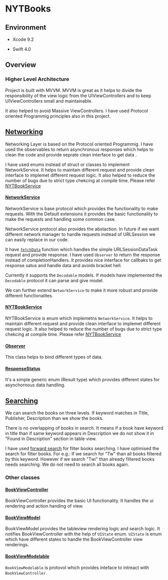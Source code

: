 # NYTBooks


## Environment

* Xcode 9.2

* Swift 4.0

## Overview

### Higher Level Architecture

Project is built with MVVM. MVVM is great as it helps to divide the responsibility of the view logic from the UIViewControllers and to keep UIViewControllers small and maintainable.

It also helped to avoid Massive ViewControllers. I have used Protocol oriented Programmig principles also in this project.

## [Networking](https://github.com/codestergit/NYTBooks/tree/master/NYTBooks/Networking)

Networking Layer is based on the Protocol oriented Programmig. I have used the observables to return asynchronous responses which helps to clean the code and provide seprate clean interface to get data .

I have used enums instead of struct or classes to implement NetworkService. It helps to maintain different request and provide clean interface to implemet different request logic. It also helped to reduce the number of bugs due to strict type chekcing at compile time. Please refer [NYTBookService](https://github.com/codestergit/NYTBooks/blob/a27585f9bd89e727c6e8e38aa2ce1b02e9ed6dad/NYTBooks/Networking/NYTBookService.swift#L13)


#### [NetworkService](https://github.com/codestergit/NYTBooks/blob/master/NYTBooks/Networking/Generic/NetworkService.swift)

NetworkService is base protocol which provides the functionality to make requests. With the Default extensions it provides the basic functionality
to make the requests and handling some common case.

NetworkService protocol also provides the abstaction. In future if we want different network manager to handle requests instead of URLSession we can easily
replace in our code.

It have [```fetchData```](https://github.com/codestergit/NYTBooks/blob/master/NYTBooks/Networking/Generic/NetworkService.swift#L24-L51) function which handles the simple URLSessionDataTask request and provide response. I have used ```Observer``` to return the response
instead of completionHandlers. It provides nice interface for callbaks to get response satus and handle data and avoids bracket hell.

Currently it supports the ```Decodable``` models. If models have implemented the ```Decodable``` protocol it can parse and give model.

We can further extend ```NetworkService``` to make it more robust and provide different functionalites.

#### [NYTBookService](https://github.com/codestergit/NYTBooks/blob/a27585f9bd89e727c6e8e38aa2ce1b02e9ed6dad/NYTBooks/Networking/NYTBookService.swift)

NYTBookService is enum which implemetns ```NetworkService```. It helps to maintain different request and provide clean interface to implemet different request logic. It also helped to reduce the number of bugs due to strict type chekcing at compile time. Please refer [NYTBookService](https://github.com/codestergit/NYTBooks/blob/a27585f9bd89e727c6e8e38aa2ce1b02e9ed6dad/NYTBooks/Networking/NYTBookService.swift#L13)


#### [Observer](https://github.com/codestergit/NYTBooks/blob/master/NYTBooks/Observer/Observer.swift)

This class helps to bind different types of data.

#### [ResponseStatus](https://github.com/codestergit/NYTBooks/blob/a27585f9bd89e727c6e8e38aa2ce1b02e9ed6dad/NYTBooks/Networking/Generic/NetworkService.swift#L85-L89)

It's a simple generic enum (Result type) which provides different states for asynchornous data handling.

## [Searching](https://github.com/codestergit/NYTBooks/blob/master/NYTBooks/ViewModels/BookViewModel.swift#L91-L119)

We can search the books on three levels. If keyword matches in Title, Publisher, Description than we show the books.

There is no overlapping of books in search. It means if a book have keyword in title than if same keyword appears in Description we do not show it in "Found in Description" section in  table view.

I have used [forward search](https://github.com/codestergit/NYTBooks/blob/master/NYTBooks/ViewModels/BookViewModel.swift#L92-L96) for filter books searching. I have optimised the search for filter books. For e.g.: If we search for "Tw" than all books filtered by this keyword. However if we search "Twi" than already filtered books needs searching. We do not need to search all books again.

### Other classes

#### [BookViewController](https://github.com/codestergit/NYTBooks/blob/master/NYTBooks/ViewControllers/BookViewController.swift) 

BookViewController provides the basic UI functionality. It handles the ui rendering and action handing of view.

#### [BookViewModel](https://github.com/codestergit/NYTBooks/blob/master/NYTBooks/ViewModels/BookViewModel.swift)

BookViewModel provides the tableview rendering logic and search logic. It notifies BookViewController with the help of ```UIState``` enum. 
```UIState``` is enum which have different states to handle the BookViewController view renderings.

#### [BookViewModelable](https://github.com/codestergit/NYTBooks/blob/master/NYTBooks/ViewModels/BookViewModelable.swift)

`BookViewModelable` is protovol which provides inteface to intreact with `BookViewController`.








